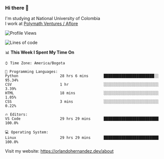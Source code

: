 ### Hi there 👋


<!--**AR4Z/AR4Z** is a ✨ _special_ ✨ repository because its `README.md` (this file) appears on your GitHub profile.

Here are some ideas to get you started:-->
I'm studying at National University of Colombia
<br>
I work at <a href="https://www.aflore.co/">Polymath Ventures / Aflore</a>
<br>

<!--START_SECTION:waka-->
![Profile Views](http://img.shields.io/badge/Profile%20Views-0-blue)

![Lines of code](https://img.shields.io/badge/From%20Hello%20World%20I%27ve%20Written-3.3%20million%20lines%20of%20code-blue)

📊 **This Week I Spent My Time On** 

```text
⌚︎ Time Zone: America/Bogota

💬 Programming Languages: 
Python                   28 hrs 6 mins       ███████████████████████░░   95.34% 
CSV                      1 hr                ░░░░░░░░░░░░░░░░░░░░░░░░░   3.39% 
HTML                     18 mins             ░░░░░░░░░░░░░░░░░░░░░░░░░   1.05% 
CSS                      3 mins              ░░░░░░░░░░░░░░░░░░░░░░░░░   0.22%

🔥 Editors: 
VS Code                  29 hrs 29 mins      █████████████████████████   100.0%

💻 Operating System: 
Linux                    29 hrs 29 mins      █████████████████████████   100.0%

```


<!--END_SECTION:waka-->


Visit my website: https://orlandohernandez.dev/about

